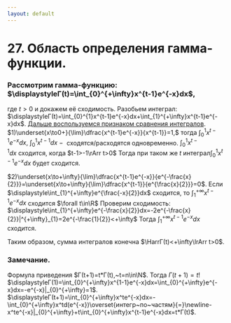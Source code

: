 ```yaml
---
layout: default
---
```

# 27. Область определения гамма-функции.

### Рассмотрим гамма-функцию: $\displaystyleГ(t)=\int_{0}^{+\infty}x^{t-1}e^{-x}dx$,
где $t>0$ и докажем её сходимость.
Разобьем интеграл:
$\displaystyleГ(t)=\int_{0}^{1}x^{t-1}e^{-x}dx+\int_{1}^{+\infty}x^{t-1}e^{-x}dx$. 
[Дальше воспользуемся признаком сравнения интегралов](12-03-24.md).
$1)\underset{x\to0+}{\lim}\dfrac{x^{t-1}e^{-x}}{x^{t-1}}=1,$ тогда $\displaystyle\int_{0}^{1}x^{t-1}e^{-x}dx,~\int_{0}^{1}x^{t-1}dx~-~$
сходятся/расходятся одновременно.
 $\displaystyle\int_{0}^{1}x^{t-1}dx~$сходится, когда $t-1>-1\rArr t>0$
Тогда при таком же $t$ интеграл$\displaystyle\int_{0}^{1}x^{t-1}e^{-x}dx$ будет сходится.

$2)\underset{x\to+\infty}{\lim}\dfrac{x^{t-1}e^{-x}}{e^{-\frac{x}{2}}}=\underset{x\to+\infty}{\lim}\dfrac{x^{t-1}}{e^{\frac{x}{2}}}=0$.
Если $\displaystyle\int_{1}^{+\infty}e^{\frac{-x}{2}}dx$ сходится, то $\displaystyle\int_{1}^{+\infty}x^{t-1}e^{-x}dx$ сходится $\forall t\in\R$
Проверим сходимость:
$\displaystyle\int_{1}^{+\infty}e^{-\frac{x}{2}}dx=-2e^{-\frac{x}{2}}|^{+\infty}_{1}=2e^{-\frac{1}{2}}<+\infty$
Тогда $\displaystyle\int_{1}^{+\infty}x^{t-1}e^{-x}dx$ сходится.

Таким образом, сумма интегралов конечна $\HarrГ(t)<+\infty\lrArr t>0$.

### Замечание.
Формула приведения $Г(t+1)=t*Г(t),~t=n\in\N$.
Тогда $Г(t+1)=t!$
$\displaystyleГ(1)=\int_{0}^{+\infty}x^{1-1}e^{-x}dx=\int_{0}^{+\infty}e^{-x}dx=-e^{-x}|_{0}^{+\infty}=1$.
$\displaystyleГ(t+1)=\int_{0}^{+\infty}x^te^{-x}dx=-\int_{0}^{+\infty}x^td(e^{-x})\overset{интегр~по~частям}{=}\newline-x^te^{-x}|_{0}^{+\infty}+t\int_{0}^{+\infty}x^{t-1}e^{-x}dx=t*Г(t)$.